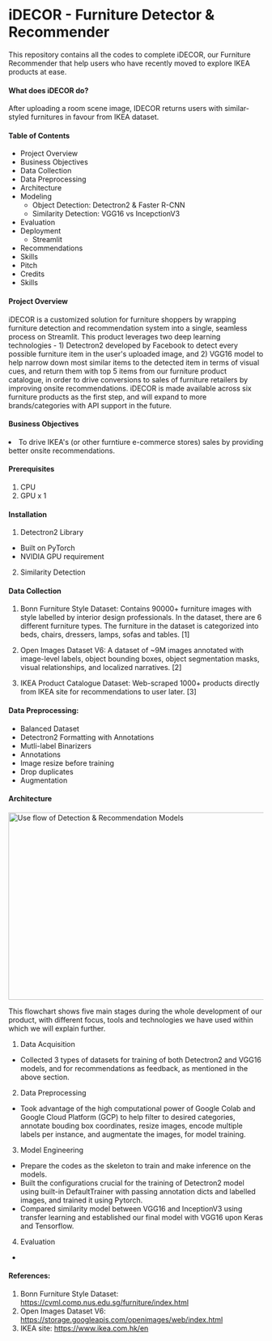 # iDECOR - Furniture Detector & Recommender

<p>This repository contains all the codes to complete iDECOR, our Furniture Recommender that help users who have recently moved to explore IKEA products at ease.</p> 

#### What does iDECOR do?
<p>After uploading a room scene image, IDECOR returns users with similar-styled furnitures in favour from IKEA dataset.</p>




#### Table of Contents
- Project Overview
- Business Objectives
- Data Collection
- Data Preprocessing
- Architecture
- Modeling
  - Object Detection: Detectron2 & Faster R-CNN
  - Similarity Detection: VGG16 vs IncepctionV3
- Evaluation
- Deployment
  - Streamlit
- Recommendations
- Skills
- Pitch
- Credits
- Skills


#### Project Overview 
<p>iDECOR is a customized solution for furniture shoppers by wrapping furniture detection and recommendation system into a single, seamless process on Streamlit. This product leverages two deep learning technologies - 1) Detectron2 developed by Facebook to detect every possible furniture item in the user's uploaded image, and 2) VGG16 model to help narrow down most similar items to the detected item in terms of visual cues, and return them with top 5 items from our furniture product catalogue, in order to drive conversions to sales of furniture retailers by improving onsite recommendations. iDECOR is made available across six furniture products as the first step, and will expand to more brands/categories with API support in the future.</p>

#### Business Objectives
<li>To drive IKEA's (or other furntiure e-commerce stores) sales by providing better onsite recommendations. </li>

#### Prerequisites
1. CPU
2. GPU x 1

#### Installation
1. Detectron2 Library
- Built on PyTorch
- NVIDIA GPU requirement

2. Similarity Detection


#### Data Collection
1. Bonn Furniture Style Dataset:  Contains 90000+ furniture images with style labelled by interior design professionals. In the dataset, there are 6 different furniture types. The furniture in the dataset is categorized into beds, chairs, dressers, lamps, sofas and tables. [1]

2. Open Images Dataset V6: A dataset of ~9M images annotated with image-level labels, object bounding boxes, object segmentation masks, visual relationships, and localized narratives. [2]

3. IKEA Product Catalogue Dataset: Web-scraped 1000+ products directly from IKEA site for recommendations to user later. [3]


#### Data Preprocessing:
- Balanced Dataset
- Detectron2 Formatting with Annotations
- Mutli-label Binarizers
- Annotations 
- Image resize before training
- Drop duplicates
- Augmentation



#### Architecture
<img src="https://github.com/sophiachann/ObjectDetectionProject-FurnitureRecommender/blob/main/images/system-architecture.png" alt="Use flow of Detection & Recommendation Models" width="800" height="370">

<p>This flowchart shows five main stages during the whole development of our product, with different focus, tools and technologies we have used within which we will explain further. </p>

1. Data Acquisition
- Collected 3 types of datasets for training of both Detectron2 and VGG16 models, and for recommendations as feedback, as mentioned in the above section.

2. Data Preprocessing
- Took advantage of the high computational power of Google Colab and Google Cloud Platform (GCP) to help filter to desired categories, annotate bouding box coordinates, resize images, encode multiple labels per instance, and augmentate the images, for model training.

3. Model Engineering
- Prepare the codes as the skeleton to train and make inference on the models.
- Built the configurations crucial for the training of Detectron2 model using built-in DefaultTrainer with passing annotation dicts and labelled images, and trained it using Pytorch.
- Compared similarity model between VGG16 and InceptionV3 using transfer learning and established our final model with VGG16 upon Keras and Tensorflow.

4. Evaluation
- 

#### References:
1. Bonn Furniture Style Dataset: https://cvml.comp.nus.edu.sg/furniture/index.html
2. Open Images Dataset V6: https://storage.googleapis.com/openimages/web/index.html
3. IKEA site: https://www.ikea.com.hk/en

